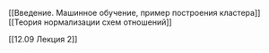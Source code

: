 [[Введение. Машинное обучение, пример построения кластера]]
[[Теория нормализации схем отношений]]

[[12.09 Лекция 2]]
